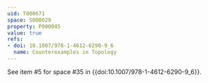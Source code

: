 ```yaml
---
uid: T000671
space: S000029
property: P000045
value: true
refs:
- doi: 10.1007/978-1-4612-6290-9_6
  name: Counterexamples in Topology
---
```


See item #5 for space #35 in {{doi:10.1007/978-1-4612-6290-9_6}}.
